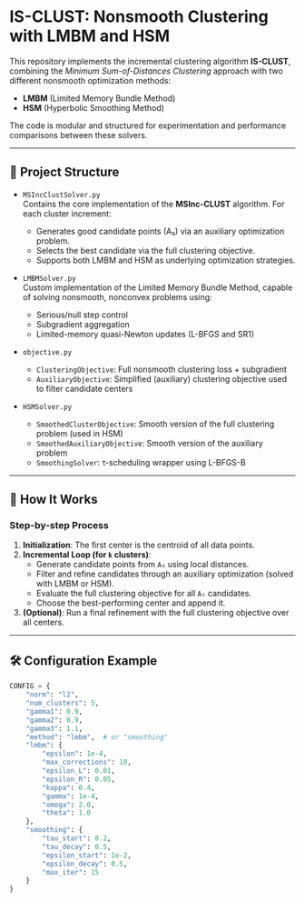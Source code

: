 # IS-CLUST: Nonsmooth Clustering with LMBM and HSM

This repository implements the incremental clustering algorithm **IS-CLUST**, combining the *Minimum Sum-of-Distances Clustering* approach with two different nonsmooth optimization methods:

- **LMBM** (Limited Memory Bundle Method)
- **HSM** (Hyperbolic Smoothing Method)

The code is modular and structured for experimentation and performance comparisons between these solvers.

---

## 📁 Project Structure

- `MSIncClustSolver.py`  
  Contains the core implementation of the **MSInc-CLUST** algorithm. For each cluster increment:
  - Generates good candidate points (A₅) via an auxiliary optimization problem.
  - Selects the best candidate via the full clustering objective.
  - Supports both LMBM and HSM as underlying optimization strategies.

- `LMBMSolver.py`  
  Custom implementation of the Limited Memory Bundle Method, capable of solving nonsmooth, nonconvex problems using:
  - Serious/null step control
  - Subgradient aggregation
  - Limited-memory quasi-Newton updates (L-BFGS and SR1)

- `objective.py`  
  - `ClusteringObjective`: Full nonsmooth clustering loss + subgradient  
  - `AuxiliaryObjective`: Simplified (auxiliary) clustering objective used to filter candidate centers

- `HSMSolver.py`  
  - `SmoothedClusterObjective`: Smooth version of the full clustering problem (used in HSM)  
  - `SmoothedAuxiliaryObjective`: Smooth version of the auxiliary problem  
  - `SmoothingSolver`: τ-scheduling wrapper using L-BFGS-B

---

## 🧪 How It Works

### Step-by-step Process

1. **Initialization**: The first center is the centroid of all data points.
2. **Incremental Loop (for `k` clusters)**:
   - Generate candidate points from `A₀` using local distances.
   - Filter and refine candidates through an auxiliary optimization (solved with LMBM or HSM).
   - Evaluate the full clustering objective for all `A₅` candidates.
   - Choose the best-performing center and append it.
3. **(Optional)**: Run a final refinement with the full clustering objective over all centers.

---

## 🛠 Configuration Example

```python
CONFIG = {
    "norm": "l2",
    "num_clusters": 5,
    "gamma1": 0.9,
    "gamma2": 0.9,
    "gamma3": 1.1,
    "method": "lmbm",  # or "smoothing"
    "lmbm": {
        "epsilon": 1e-4,
        "max_corrections": 10,
        "epsilon_L": 0.01,
        "epsilon_R": 0.05,
        "kappa": 0.4,
        "gamma": 1e-4,
        "omega": 2.0,
        "theta": 1.0
    },
    "smoothing": {
        "tau_start": 0.2,
        "tau_decay": 0.5,
        "epsilon_start": 1e-2,
        "epsilon_decay": 0.5,
        "max_iter": 15
    }
}
